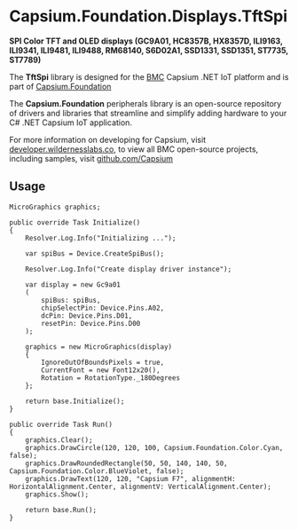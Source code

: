 # Capsium.Foundation.Displays.TftSpi

**SPI Color TFT and OLED displays (GC9A01, HC8357B, HX8357D, ILI9163, ILI9341, ILI9481, ILI9488, RM68140, S6D02A1, SSD1331, SSD1351, ST7735, ST7789)**

The **TftSpi** library is designed for the [BMC](www.wildernesslabs.co) Capsium .NET IoT platform and is part of [Capsium.Foundation](https://developer.wildernesslabs.co/Capsium/Capsium.Foundation/)

The **Capsium.Foundation** peripherals library is an open-source repository of drivers and libraries that streamline and simplify adding hardware to your C# .NET Capsium IoT application.

For more information on developing for Capsium, visit [developer.wildernesslabs.co](http://developer.wildernesslabs.co/), to view all BMC open-source projects, including samples, visit [github.com/Capsium](https://github.com/Capsium/)

## Usage

```
MicroGraphics graphics;

public override Task Initialize()
{
    Resolver.Log.Info("Initializing ...");

    var spiBus = Device.CreateSpiBus();

    Resolver.Log.Info("Create display driver instance");

    var display = new Gc9a01
    (
        spiBus: spiBus,
        chipSelectPin: Device.Pins.A02,
        dcPin: Device.Pins.D01,
        resetPin: Device.Pins.D00
    );

    graphics = new MicroGraphics(display)
    {
        IgnoreOutOfBoundsPixels = true,
        CurrentFont = new Font12x20(),
        Rotation = RotationType._180Degrees
    };

    return base.Initialize();
}

public override Task Run()
{
    graphics.Clear();
    graphics.DrawCircle(120, 120, 100, Capsium.Foundation.Color.Cyan, false);
    graphics.DrawRoundedRectangle(50, 50, 140, 140, 50, Capsium.Foundation.Color.BlueViolet, false);
    graphics.DrawText(120, 120, "Capsium F7", alignmentH: HorizontalAlignment.Center, alignmentV: VerticalAlignment.Center);
    graphics.Show();

    return base.Run();
}

```
